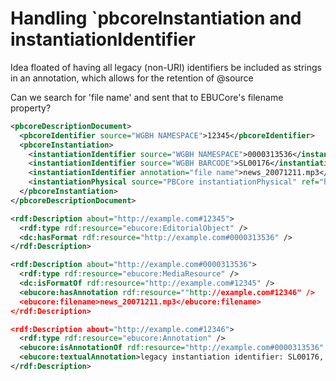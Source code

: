 # Handling `pbcoreInstantiation and instantiationIdentifier

Idea floated of having all legacy (non-URI) identifiers be included as strings in an annotation, which allows for the retention of @source

Can we search for 'file name' and sent that to EBUCore's filename property?


```xml
<pbcoreDescriptionDocument>
  <pbcoreIdentifier source="WGBH NAMESPACE">12345</pbcoreIdentifier>
  <pbcoreInstantiation>
    <instantiationIdentifier source="WGBH NAMESPACE">0000313536</instantiationIdentifier>
    <instantiationIdentifier source="WGBH BARCODE">SL00176</instantiationIdentifier>
    <instantiationIdentifier annotation="file name">news_20071211.mp3</instantiationIdentifier>
    <instantiationPhysical source="PBCore instantiationPhysical" ref="http://metadataregistry.org/concept/show/id/1986.html">Betacam Digital (Digi Beta)</instantiationPhysical>
  </pbcoreInstantiation>
</pbcoreDescriptionDocument>
```


```xml
<rdf:Description about="http://example.com#12345">
  <rdf:type rdf:resource="ebucore:EditorialObject" />
  <dc:hasFormat rdf:resource="http://example.com#0000313536" />
</rdf:Description>

<rdf:Description about="http://example.com#0000313536">
  <rdf:type rdf:resource="ebucore:MediaResource" />
  <dc:isFormatOf rdf:resource="http://example.com#12345" />
  <ebucore:hasAnnotation rdf:resource=""http://example.com#12346" />
  <ebucore:filename>news_20071211.mp3</ebucore:filename>
</rdf:Description>

<rdf:Description about="http://example.com#12346">
  <rdf:type rdf:resource="ebucore:Annotation" />
  <ebucore:isAnnotationOf rdf:resource="http://example.com#0000313536" />
  <ebucore:textualAnnotation>legacy instantiation identifier: SL00176, source = WGBH Barcode</ebucore:textualAnnotation>
</rdf:Description>
```
